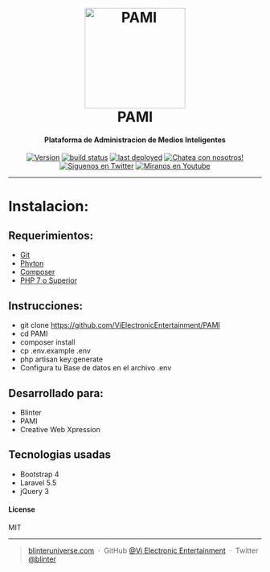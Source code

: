 <h1 align="center">
  <br>
  <a href="http://www.blinteruniverse.com/pami/"><img src="http://www.blinteruniverse.com/wp-content/uploads/2017/11/AlphaPAMI.png" alt="PAMI" width="200"></a>
  <br>
  PAMI
  <br>
</h1>
<h4 align="center">Plataforma de Administracion de Medios Inteligentes</h4>
<p align="center">
  <a href="https://github.com/ViElectronicEntertainment/PAMI/releases">
  <img src="https://img.shields.io/badge/Version-0.0.1.2b-yellow.svg?style=for-the-badge" alt="Version"></a>
  <a href="https://github.com/ViElectronicEntertainment/PAMI/issues">
  <img src="https://img.shields.io/badge/buildstatus-production-yellow.svg?style=for-the-badge" alt="build status"></a>
  <a href="https://facebook.com/BlinterUniverse/">
  <img src="https://img.shields.io/badge/Facebook-Like-blue.svg?style=for-the-badge" alt="last deployed"></a>
  <a href="https://discord.gg/34DYauN">
  <img src="https://img.shields.io/badge/Discord-Chat-blue.svg?style=for-the-badge" alt="Chatea con nosotros!"></a>
  <a href="https://twitter.com/BlinterUniverse">
  <img src="https://img.shields.io/badge/Twitter-Seguir-blue.svg?style=for-the-badge" alt="Siguenos en Twitter"></a>
  <a href="https://www.youtube.com/channel/UCji0rxIuB2g9P6c1xCF9FZQ">
  <img src="https://img.shields.io/badge/YouTube-Ver-red.svg?style=for-the-badge" alt="Miranos en Youtube"></a>
</p>

---

# Instalacion:

## Requerimientos:

* <a href="https://git-scm.com">Git</a>
* <a href="https://www.python.org/downloads/">Phyton</a>
* <a href="https://getcomposer.org/download/">Composer</a>
* <a href="https://secure.php.net/downloads.php/">PHP 7 o Superior</a>

## Instrucciones:

* git clone https://github.com/ViElectronicEntertainment/PAMI
* cd PAMI
* composer install
* cp .env.example .env
* php artisan key:generate
* Configura tu Base de datos en el archivo .env

## Desarrollado para:

* Blinter
* PAMI
* Creative Web Xpression

## Tecnologias usadas

* Bootstrap 4
* Laravel 5.5
* jQuery 3

#### License

MIT

---

> [blinteruniverse.com](https://www.blinteruniverse.com) &nbsp;&middot;&nbsp;
> GitHub [@Vi Electronic Entertainment](https://github.com/ViElectronicEntertainment) &nbsp;&middot;&nbsp;
> Twitter [@blinter](https://twitter.com/blinteruniverse)